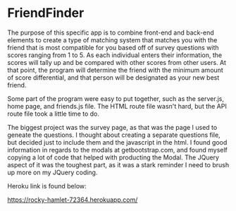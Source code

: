 # FriendFinder

The purpose of this specific app is to combine front-end and back-end elements to create a type of matching system that matches you with the friend that is most compatible for you based off of survey questions with scores ranging from 1 to 5. As each individual enters their information, the scores will tally up and be compared with other scores from other users. At that point, the program will determine the friend with the minimum amount of score differential, and that person will be designated as your new best friend. 

Some part of the program were easy to put together, such as the server.js, home page, and friends.js file. The HTML route file wasn't hard, but the API route file took a little time to do. 

The biggest project was the survey page, as that was the page I used to geneate the questions. I thought about creating a separate questions file, but decided just to include them and the javascript in the html. I found good information in regards to the modals at getbootstrap.com, and found myself copying a lot of code that helped with producting the Modal. The JQuery aspect of it was the toughest part, as it was a stark reminder I need to brush up more on my JQuery coding. 

Heroku link is found below: 

https://rocky-hamlet-72364.herokuapp.com/


